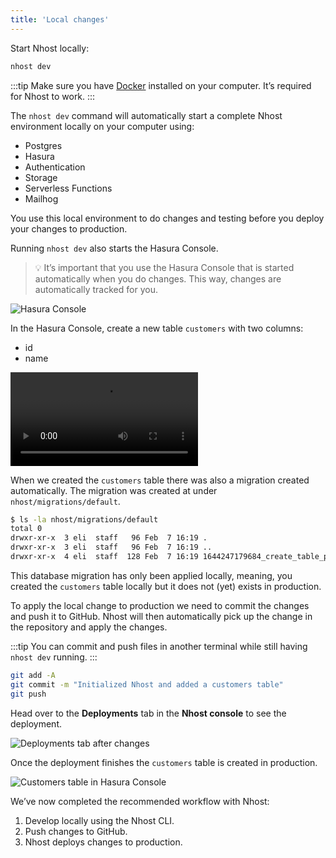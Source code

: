 ```yaml
---
title: 'Local changes'
---
```


Start Nhost locally:

```bash
nhost dev
```

:::tip
Make sure you have [Docker](https://www.docker.com/get-started) installed on your computer. It’s required for Nhost to work.
:::

The `nhost dev` command will automatically start a complete Nhost environment locally on your computer using:

- Postgres
- Hasura
- Authentication
- Storage
- Serverless Functions
- Mailhog

You use this local environment to do changes and testing before you deploy your changes to production.

Running `nhost dev` also starts the Hasura Console.

> 💡 It’s important that you use the Hasura Console that is started automatically when you do changes. This way, changes are automatically tracked for you.

![Hasura Console](/img/cli-workflow/hasura-console.png)

In the Hasura Console, create a new table `customers` with two columns:

- id
- name

<Video src="/videos/cli-workflow/hasura-create-customers-table.mp4">
</Video>

When we created the `customers` table there was also a migration created automatically. The migration was created at under `nhost/migrations/default`.

```bash
$ ls -la nhost/migrations/default
total 0
drwxr-xr-x  3 eli  staff   96 Feb  7 16:19 .
drwxr-xr-x  3 eli  staff   96 Feb  7 16:19 ..
drwxr-xr-x  4 eli  staff  128 Feb  7 16:19 1644247179684_create_table_public_customers
```

This database migration has only been applied locally, meaning, you created the `customers` table locally but it does not (yet) exists in production.

To apply the local change to production we need to commit the changes and push it to GitHub. Nhost will then automatically pick up the change in the repository and apply the changes.

:::tip
You can commit and push files in another terminal while still having `nhost dev` running.
:::

```bash
git add -A
git commit -m "Initialized Nhost and added a customers table"
git push
```

Head over to the **Deployments** tab in the **Nhost console** to see the deployment.

![Deployments tab after changes](/img/cli-workflow/deployments-tab-with-changes.png)

Once the deployment finishes the `customers` table is created in production.

![Customers table in Hasura Console](/img/cli-workflow/hasura-customers-table.png)

We’ve now completed the recommended workflow with Nhost:

1. Develop locally using the Nhost CLI.
2. Push changes to GitHub.
3. Nhost deploys changes to production.
